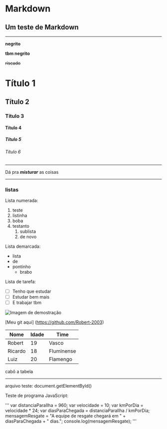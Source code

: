 # Markdown
## Um teste de **Markdown**
---
**negrito**

__tbm negrito__

~~riscado~~

# Título 1
## Título 2
### Título 3
#### Título 4
##### Título 5
###### Título 6
***
Dá pra __*misturar*__ as coisas
***
### listas

Lista numerada:
1. teste
2. listinha
3. boba
4. testanto
   1. sublista
   2. de novo
  
Lista demarcada:
* lista
* de 
* pontinho
   * brabo
 
Lista de tarefa:
- [ ] Tenho que estudar
- [ ] Estudar bem mais
- [ ] E trabajar tbm

![Imagem de demostração](https://github.com/Robert-2003/Markdown/assets/91291814/e44fc7ae-641c-45ec-bb89-885e82f12eca)

[Meu git aqui] (https://github.com/Robert-2003)

Nome | Idade | Time
---|---|---
Robert| 19 | Vasco
Ricardo | 18 | Fluminense
Luiz | 20 | Flamengo

cabô a tabela

---

arquivo teste: document.getElementById()

Teste de programa JavaScript:

'''
var distanciaParaIlha = 960;
var velocidade = 10;
var kmPorDia = velocidade * 24;
var diasParaChegada = distanciaParaIlha / kmPorDia;
mensagemResgate = "A equipe de resgate chegará em " + diasParaChegada + " dias.";
console.log(mensagemResgate);
'''
